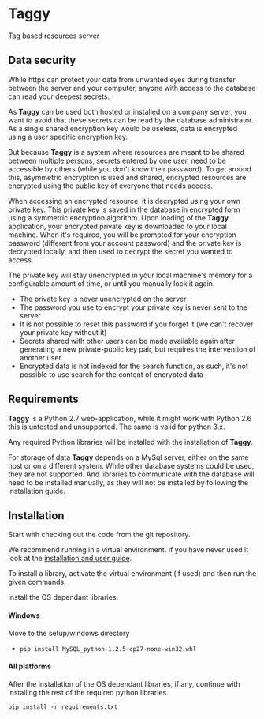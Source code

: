 # Taggy
Tag based resources server


## Data security
While https can protect your data from unwanted eyes during transfer between the server and your computer, anyone with access to the database can read your deepest secrets.

As **Taggy** can be used both hosted or installed on a company server, you want to avoid that these secrets can be read by the database administrator.
As a single shared encryption key would be useless, data is encrypted using a user specific encryption key.
 
But because **Taggy** is a system where resources are meant to be shared between multiple persons, secrets entered by one user, need to be accessible by others (while you don't know their password). To get around this, asymmetric encryption is used and shared, encrypted resources are encrypted using the public key of everyone that needs access.

When accessing an encrypted resource, it is decrypted using your own private key. This private key is saved in the database in encrypted form using a symmetric encryption algorithm. 
Upon loading of the **Taggy** application, your encrypted private key is downloaded to your local machine. When it's required, you will be prompted for your encryption password 
(different from your account password) and the private key is decrypted locally, and then used to decrypt the secret you wanted to access.

The private key will stay unencrypted in your local machine's memory for a configurable amount of time, or until you manually lock it again.

- The private key is never unencrypted on the server
- The password you use to encrypt your private key is never sent to the server
- It is not possible to reset this password if you forget it (we can't recover your private key without it)
- Secrets shared with other users can be made available again after generating a new private-public key pair, but requires the intervention of another user
- Encrypted data is not indexed for the search function, as such, it's not possible to use search for the content of encrypted data

## Requirements
**Taggy** is a Python 2.7 web-application, while it might work with Python 2.6 this is untested and unsupported. The same is valid for python 3.x.

Any required Python libraries will be installed with the installation of **Taggy**.

For storage of data **Taggy** depends on a MySql server, either on the same host or on a different system. 
While other database systems could be used, they are not supported. 
And libraries to communicate with the database will need to be installed manually, as they will not be installed by following the installation guide.

## Installation
Start with checking out the code from the git repository.

We recommend running in a virtual environment. If you have never used it look at the [installation and user guide](https://virtualenv.pypa.io/en/stable/).

To install a library, activate the virtual environment (if used) and then run the given commands.

Install the OS dependant libraries:

#### Windows
Move to the setup/windows directory

- `pip install MySQL_python-1.2.5-cp27-none-win32.whl`

#### All platforms
After the installation of the OS dependant libraries, if any, continue with installing the rest of the required python libraries.

`pip install -r requirements.txt`
